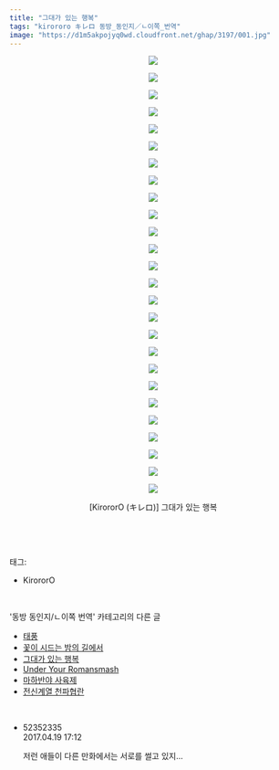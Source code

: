 ```yaml
---
title: "그대가 있는 행복"
tags: "kirororo キレロ 동방_동인지／ㄴ이쪽_번역"
image: "https://d1m5akpojyq0wd.cloudfront.net/ghap/3197/001.jpg"
---
```

<div class="article">
<p style="text-align: center; clear: none; float: none;"><img src="{{ site.imgserver6 }}/ghap/3197/001.jpg"/></p>
<p style="text-align: center; clear: none; float: none;"><img src="{{ site.imgserver6 }}/ghap/3197/002.jpg"/></p>
<p style="text-align: center; clear: none; float: none;"><img src="{{ site.imgserver6 }}/ghap/3197/003.jpg"/></p>
<p style="text-align: center; clear: none; float: none;"><img src="{{ site.imgserver6 }}/ghap/3197/004.jpg"/></p>
<p style="text-align: center; clear: none; float: none;"><img src="{{ site.imgserver6 }}/ghap/3197/005.jpg"/></p>
<p style="text-align: center; clear: none; float: none;"><img src="{{ site.imgserver6 }}/ghap/3197/006.jpg"/></p>
<p style="text-align: center; clear: none; float: none;"><img src="{{ site.imgserver6 }}/ghap/3197/007.jpg"/></p>
<p style="text-align: center; clear: none; float: none;"><img src="{{ site.imgserver6 }}/ghap/3197/008.jpg"/></p>
<p style="text-align: center; clear: none; float: none;"><img src="{{ site.imgserver6 }}/ghap/3197/009.jpg"/></p>
<p style="text-align: center; clear: none; float: none;"><img src="{{ site.imgserver6 }}/ghap/3197/010.jpg"/></p>
<p style="text-align: center; clear: none; float: none;"><img src="{{ site.imgserver6 }}/ghap/3197/011.jpg"/></p>
<p style="text-align: center; clear: none; float: none;"><img src="{{ site.imgserver6 }}/ghap/3197/012.jpg"/></p>
<p style="text-align: center; clear: none; float: none;"><img src="{{ site.imgserver6 }}/ghap/3197/013.jpg"/></p>
<p style="text-align: center; clear: none; float: none;"><img src="{{ site.imgserver6 }}/ghap/3197/014.jpg"/></p>
<p style="text-align: center; clear: none; float: none;"><img src="{{ site.imgserver6 }}/ghap/3197/015.jpg"/></p>
<p style="text-align: center; clear: none; float: none;"><img src="{{ site.imgserver6 }}/ghap/3197/016.jpg"/></p>
<p style="text-align: center; clear: none; float: none;"><img src="{{ site.imgserver6 }}/ghap/3197/017.jpg"/></p>
<p style="text-align: center; clear: none; float: none;"><img src="{{ site.imgserver6 }}/ghap/3197/018.jpg"/></p>
<p style="text-align: center; clear: none; float: none;"><img src="{{ site.imgserver6 }}/ghap/3197/019.jpg"/></p>
<p style="text-align: center; clear: none; float: none;"><img src="{{ site.imgserver6 }}/ghap/3197/020.jpg"/></p>
<p style="text-align: center; clear: none; float: none;"><img src="{{ site.imgserver6 }}/ghap/3197/021.jpg"/></p>
<p style="text-align: center; clear: none; float: none;"><img src="{{ site.imgserver6 }}/ghap/3197/022.jpg"/></p>
<p style="text-align: center; clear: none; float: none;"><img src="{{ site.imgserver6 }}/ghap/3197/023.jpg"/></p>
<p style="text-align: center; clear: none; float: none;"><img src="{{ site.imgserver6 }}/ghap/3197/024.jpg"/></p>
<p style="text-align: center; clear: none; float: none;"><img src="{{ site.imgserver6 }}/ghap/3197/025.jpg"/></p>
<p style="text-align: center; clear: none; float: none;"><img src="{{ site.imgserver6 }}/ghap/3197/026.jpg"/></p>
<p style="text-align: center; clear: none; float: none;">[KirororO (キレロ)] 그대가 있는 행복</p>
<p><br/></p>
</div><br/>
<div class="tagTrail">
<p>태그: </p>
<ul>
<li>KirororO</li>
</ul>
</div><br/>
<div class="another">
<p>'동방 동인지/ㄴ이쪽 번역' 카테고리의 다른 글</p>
<ul>
<li><a href="/ghap_3217">태풍</a></li>
<li><a href="/ghap_3216">꽃이 시드는 밤의 길에서</a></li>
<li><a href="/ghap_3197">그대가 있는 행복</a></li>
<li><a href="/ghap_3181">Under Your Romansmash</a></li>
<li><a href="/ghap_3179">마하반야 사육제</a></li>
<li><a href="/ghap_3178">전신계열 천파협란</a></li>
</ul>
</div><br/>
<div class="cb_module cb_fluid">
<div class="cb_wrt cb_profile">
<div class="comment">
<ul>
<li class="cb_thumb_off" id="comment14969417">
<div class="cb_comment_area">
<div class="cb_info_area">
<div class="cb_section">
<span class="cb_nick_name">52352335</span>
</div>
<div class="cb_section">
<span class="cb_date">2017.04.19 17:12 </span>
</div>
</div>
<div class="cb_dsc_comment">
<p class="cb_dsc">
											저런 애들이 다른 만화에서는 서로를 썰고 있지...
										</p>
</div>
</div></li>
</ul>
</div>
</div><!-- commentList close -->
</div><br/>
